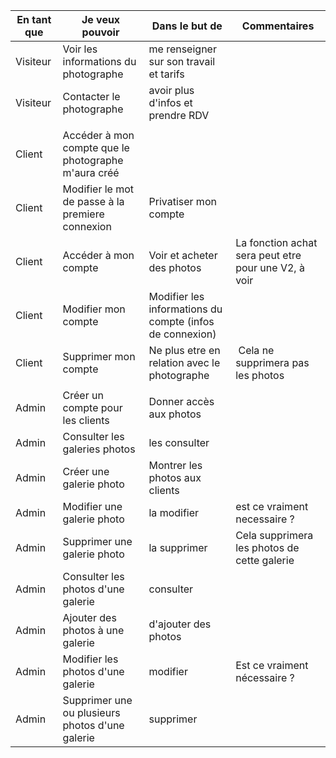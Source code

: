 |En tant que|Je veux pouvoir|Dans le but de| Commentaires |
|---|---|---|---|
|Visiteur|Voir les informations du photographe| me renseigner sur son travail et tarifs | |
|Visiteur|Contacter le photographe| avoir plus d'infos et prendre RDV | |
|||||
|Client|Accéder à mon compte que le photographe m'aura créé| | |
|Client|Modifier le mot de passe à la premiere connexion| Privatiser mon compte | |
|Client|Accéder à mon compte | Voir et acheter des photos | La fonction achat sera peut etre pour une V2, à voir |
|Client|Modifier mon compte| Modifier les informations du compte (infos de connexion) | |
|Client|Supprimer mon compte| Ne plus etre en relation avec le photographe | Cela ne supprimera pas les photos|
|||||
|Admin|Créer un compte pour les clients | Donner accès aux photos | |
|Admin|Consulter les galeries photos | les consulter | |
|Admin|Créer une galerie photo | Montrer les photos aux clients | |
|Admin|Modifier une galerie photo | la modifier | est ce vraiment necessaire ? |
|Admin|Supprimer une galerie photo | la supprimer | Cela supprimera les photos de cette galerie |
|Admin|Consulter les photos d'une galerie | consulter | |
|Admin| Ajouter des photos à une galerie | d'ajouter des photos | |
|Admin|Modifier les photos d'une galerie |modifier  | Est ce vraiment nécessaire ? |
|Admin|Supprimer une ou plusieurs photos d'une galerie | supprimer | |









